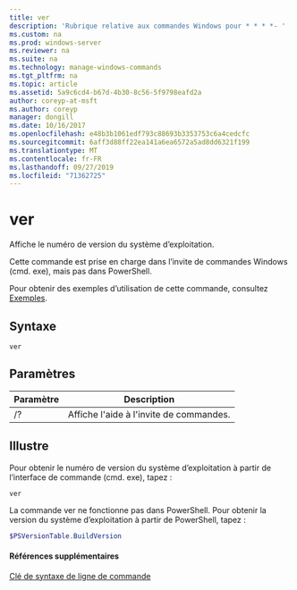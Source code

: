 ```yaml
---
title: ver
description: 'Rubrique relative aux commandes Windows pour * * * *- '
ms.custom: na
ms.prod: windows-server
ms.reviewer: na
ms.suite: na
ms.technology: manage-windows-commands
ms.tgt_pltfrm: na
ms.topic: article
ms.assetid: 5a9c6cd4-b67d-4b30-8c56-5f9798eafd2a
author: coreyp-at-msft
ms.author: coreyp
manager: dongill
ms.date: 10/16/2017
ms.openlocfilehash: e48b3b1061edf793c88693b3353753c6a4cedcfc
ms.sourcegitcommit: 6aff3d88ff22ea141a6ea6572a5ad8dd6321f199
ms.translationtype: MT
ms.contentlocale: fr-FR
ms.lasthandoff: 09/27/2019
ms.locfileid: "71362725"
---
```

# <a name="ver"></a>ver



Affiche le numéro de version du système d’exploitation.

Cette commande est prise en charge dans l’invite de commandes Windows (cmd. exe), mais pas dans PowerShell.

Pour obtenir des exemples d’utilisation de cette commande, consultez [Exemples](#BKMK_examples).

## <a name="syntax"></a>Syntaxe

```
ver
```

## <a name="parameters"></a>Paramètres

|Paramètre|Description|
|---------|-----------|
|/?|Affiche l'aide à l'invite de commandes.|

## <a name="BKMK_examples"></a>Illustre

Pour obtenir le numéro de version du système d’exploitation à partir de l’interface de commande (cmd. exe), tapez :

```
ver
```

La commande ver ne fonctionne pas dans PowerShell. Pour obtenir la version du système d’exploitation à partir de PowerShell, tapez :

```powershell
$PSVersionTable.BuildVersion
````


#### <a name="additional-references"></a>Références supplémentaires

[Clé de syntaxe de ligne de commande](command-line-syntax-key.md)
